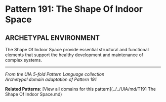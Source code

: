 # Pattern 191: The Shape Of Indoor Space

## ARCHETYPAL ENVIRONMENT

The Shape Of Indoor Space provide essential structural and functional elements that support the healthy development and maintenance of complex systems.

---

*From the UIA 5-fold Pattern Language collection*  
*Archetypal domain adaptation of Pattern 191*

**Related Patterns**: [View all domains for this pattern](../../UIA/md/T191 The Shape Of Indoor Space.md)